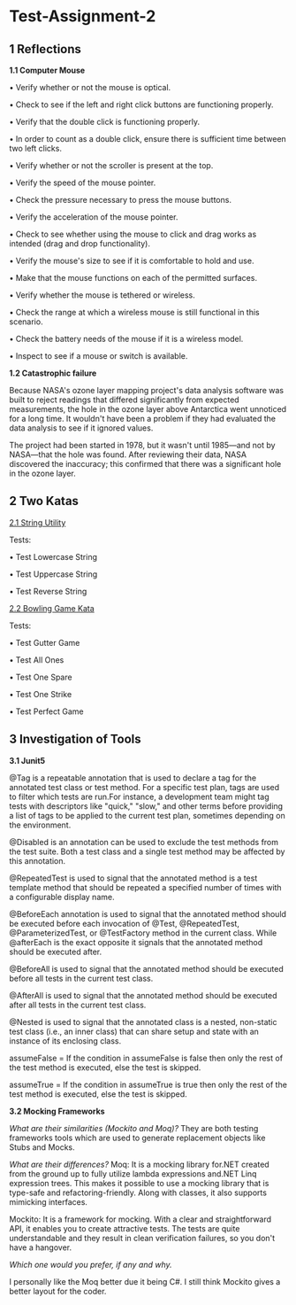 # Test-Assignment-2

## 1 Reflections

**1.1 Computer Mouse**

•  Verify whether or not the mouse is optical. 

•  Check to see if the left and right click buttons are functioning properly. 

•  Verify that the double click is functioning properly. 

•  In order to count as a double click, ensure there is sufficient time between two left clicks. 

•  Verify whether or not the scroller is present at the top. 

•  Verify the speed of the mouse pointer.

•  Check the pressure necessary to press the mouse buttons. 

•  Verify the acceleration of the mouse pointer.

•  Check to see whether using the mouse to click and drag works as intended (drag and drop functionality). 

•  Verify the mouse's size to see if it is comfortable to hold and use. 

•  Make that the mouse functions on each of the permitted surfaces. 

•  Verify whether the mouse is tethered or wireless. 

•  Check the range at which a wireless mouse is still functional in this scenario. 

•  Check the battery needs of the mouse if it is a wireless model. 

•  Inspect to see if a mouse or switch is available. 

**1.2 Catastrophic failure**

Because NASA's ozone layer mapping project's data analysis software was built to reject readings that differed significantly from expected measurements, the hole in the ozone layer above Antarctica went unnoticed for a long time. It wouldn't have been a problem if they had evaluated the data analysis to see if it ignored values. 

The project had been started in 1978, but it wasn't until 1985—and not by NASA—that the hole was found. After reviewing their data, NASA discovered the inaccuracy; this confirmed that there was a significant hole in the ozone layer. 

## 2 Two Katas

[2.1 String Utility](https://github.com/Benjo6/Test-Assignment-2/blob/master/BDD/Features/StringUtility.feature)

Tests:

• Test Lowercase String

• Test Uppercase String

• Test Reverse String

[2.2 Bowling Game Kata](https://github.com/Benjo6/Test-Assignment-2/blob/master/BDD/Features/Bowling.feature)

Tests:

• Test Gutter Game

• Test All Ones

• Test One Spare

• Test One Strike

• Test Perfect Game

## 3 Investigation of Tools
**3.1 Junit5**

@Tag is a repeatable annotation that is used to declare a tag for the annotated test class or test method. 
For a specific test plan, tags are used to filter which tests are run.For instance, a development team might tag tests with descriptors like "quick," "slow," and other terms before providing a list of tags to be applied to the current test plan, sometimes depending on the environment. 

@Disabled is an annotation can be used to exclude the test methods from the test suite. Both a test class and a single test method may be affected by this annotation.

@RepeatedTest is used to signal that the annotated method is a test template method that should be repeated a specified number of times with a configurable display name.

@BeforeEach annotation is used to signal that the annotated method should be executed before each invocation of @Test, @RepeatedTest, @ParameterizedTest, or @TestFactory method in the current class. While @afterEach is the exact opposite it signals that the annotated method should be executed after.

@BeforeAll is used to signal that the annotated method should be executed before all tests in the current test class.

@AfterAll is used to signal that the annotated method should be executed after all tests in the current test class.

@Nested is used to signal that the annotated class is a nested, non-static test class (i.e., an inner class) that can share setup and state with an instance of its enclosing class. 

assumeFalse = If the condition in assumeFalse is false then only the rest of the test method is executed, else the test is skipped.

assumeTrue = If the condition in assumeTrue is true then only the rest of the test method is executed, else the test is skipped.

**3.2 Mocking Frameworks**

*What are their similarities (Mockito and Moq)?*
They are both testing frameworks tools which are used to generate replacement objects like Stubs and Mocks.

*What are their differences?*
Moq: It is a mocking library for.NET created from the ground up to fully utilize lambda expressions and.NET Linq expression trees. This makes it possible to use a mocking library that is type-safe and refactoring-friendly. Along with classes, it also supports mimicking interfaces. 

Mockito: It is a framework for mocking. With a clear and straightforward API, it enables you to create attractive tests. The tests are quite understandable and they result in clean verification failures, so you don't have a hangover. 

*Which one would you prefer, if any and why.*

I personally like the Moq better due it being C#. I still think Mockito gives a better layout for the coder.
